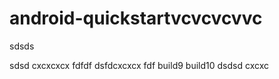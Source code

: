 # android-quickstartvcvcvcvvc

sdsds

sdsd
cxcxcxcx
fdfdf
dsfdcxcxcx
fdf
build9
build10
dsdsd
cxcxc
